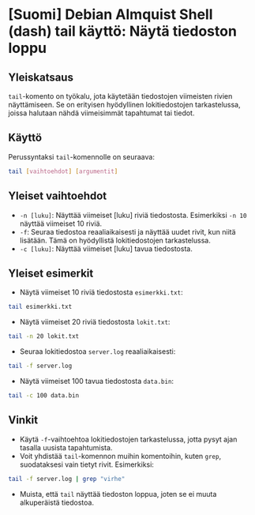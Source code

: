 # [Suomi] Debian Almquist Shell (dash) tail käyttö: Näytä tiedoston loppu

## Yleiskatsaus
`tail`-komento on työkalu, jota käytetään tiedostojen viimeisten rivien näyttämiseen. Se on erityisen hyödyllinen lokitiedostojen tarkastelussa, joissa halutaan nähdä viimeisimmät tapahtumat tai tiedot.

## Käyttö
Perussyntaksi `tail`-komennolle on seuraava:

```bash
tail [vaihtoehdot] [argumentit]
```

## Yleiset vaihtoehdot
- `-n [luku]`: Näyttää viimeiset [luku] riviä tiedostosta. Esimerkiksi `-n 10` näyttää viimeiset 10 riviä.
- `-f`: Seuraa tiedostoa reaaliaikaisesti ja näyttää uudet rivit, kun niitä lisätään. Tämä on hyödyllistä lokitiedostojen tarkastelussa.
- `-c [luku]`: Näyttää viimeiset [luku] tavua tiedostosta.

## Yleiset esimerkit
- Näytä viimeiset 10 riviä tiedostosta `esimerkki.txt`:

```bash
tail esimerkki.txt
```

- Näytä viimeiset 20 riviä tiedostosta `lokit.txt`:

```bash
tail -n 20 lokit.txt
```

- Seuraa lokitiedostoa `server.log` reaaliaikaisesti:

```bash
tail -f server.log
```

- Näytä viimeiset 100 tavua tiedostosta `data.bin`:

```bash
tail -c 100 data.bin
```

## Vinkit
- Käytä `-f`-vaihtoehtoa lokitiedostojen tarkastelussa, jotta pysyt ajan tasalla uusista tapahtumista.
- Voit yhdistää `tail`-komennon muihin komentoihin, kuten `grep`, suodataksesi vain tietyt rivit. Esimerkiksi:

```bash
tail -f server.log | grep "virhe"
```

- Muista, että `tail` näyttää tiedoston loppua, joten se ei muuta alkuperäistä tiedostoa.